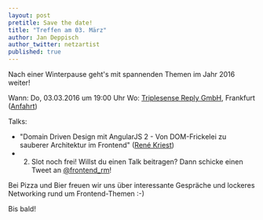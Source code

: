 ```yaml
---
layout: post
pretitle: Save the date!
title: "Treffen am 03. März"
author: Jan Deppisch
author_twitter: netzartist
published: true
---
```


Nach einer Winterpause geht's mit spannenden Themen im Jahr 2016 weiter!

Wann: Do, 03.03.2016 um 19:00 Uhr
Wo: [Triplesense Reply GmbH](http://www.triplesensereply.de), Frankfurt ([Anfahrt](http://www.triplesensereply.de/kontakt/))

Talks:

- "Domain Driven Design mit AngularJS 2 - Von DOM-Frickelei zu sauberer Architektur im Frontend" ([René Kriest](https://twitter.com/renekriest))
- 2. Slot noch frei! Willst du einen Talk beitragen? Dann schicke einen Tweet an [@frontend_rm](https://twitter.com/frontend_rm)!

Bei Pizza und Bier freuen wir uns über interessante Gespräche und lockeres Networking rund um Frontend-Themen :-)

Bis bald!
